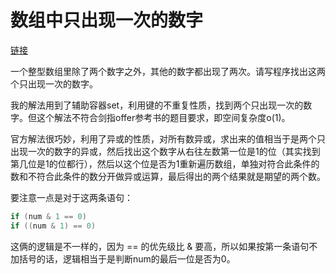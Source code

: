 # 数组中只出现一次的数字

[链接](https://www.nowcoder.com/practice/e02fdb54d7524710a7d664d082bb7811?tpId=13&tqId=11193&tPage=2&rp=2&ru=/ta/coding-interviews&qru=/ta/coding-interviews/question-ranking)

一个整型数组里除了两个数字之外，其他的数字都出现了两次。请写程序找出这两个只出现一次的数字。



我的解法用到了辅助容器set，利用键的不重复性质，找到两个只出现一次的数字。但这个解法不符合剑指offer参考书的题目要求，即空间复杂度o(1)。



官方解法很巧妙，利用了异或的性质，对所有数异或，求出来的值相当于是两个只出现一次的数字的异或，然后找出这个数字从右往左数第一位是1的位（其实找到第几位是1的位都行），然后以这个位是否为1重新遍历数组，单独对符合此条件的数和不符合此条件的数分开做异或运算，最后得出的两个结果就是期望的两个数。

要注意一点是对于这两条语句：

```cpp
if (num & 1 == 0)
if ((num & 1) == 0)
```

这俩的逻辑是不一样的，因为 == 的优先级比 & 要高，所以如果按第一条语句不加括号的话，逻辑相当于是判断num的最后一位是否为0。